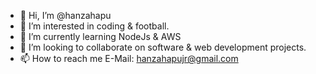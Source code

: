 - 👋 Hi, I’m @hanzahapu
- 👀 I’m interested in coding & football.
- 🌱 I’m currently learning NodeJs & AWS
- 💞️ I’m looking to collaborate on software & web development projects. 
- 📫 How to reach me E-Mail: hanzahapujr@gmail.com

<!---
hanzahapu/hanzahapu is a ✨ special ✨ repository because its `README.md` (this file) appears on your GitHub profile.
You can click the Preview link to take a look at your changes.
--->
